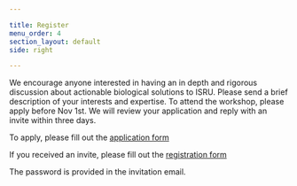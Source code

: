 ```yaml
---

title: Register
menu_order: 4
section_layout: default
side: right

---
```

We encourage anyone interested in having an in depth and rigorous discussion about actionable biological solutions to ISRU. Please send a brief description of your interests and expertise. To attend the workshop, please apply before Nov 1st. We will review your application and reply with an invite within three days.

To apply, please fill out the [application form](https://docs.google.com/forms/d/e/1FAIpQLSeOBQ7_Iopi16UOdRGJNAUgdINfOW1pNFXaz0Q8lzj4WUi3NQ/viewform?usp=sf_link)

If you received an invite, please fill out the [registration form](https://docs.google.com/forms/d/e/1FAIpQLSeSqF8K1UWoS5mjXK5R98G2Rhfb5m1iLqBebBbPb7VFN7DBLw/formResponse)

The password is provided in the invitation email. 
